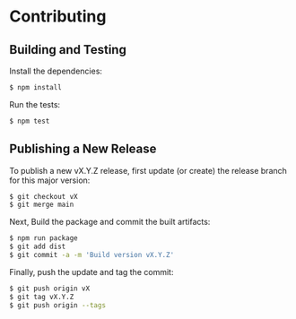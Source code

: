 # Contributing

## Building and Testing

Install the dependencies:

```bash
$ npm install
```

Run the tests:

```bash
$ npm test
```

## Publishing a New Release

To publish a new vX.Y.Z release, first update (or create) the release branch for
this major version:

```bash
$ git checkout vX
$ git merge main
```

Next, Build the package and commit the built artifacts:

```bash
$ npm run package
$ git add dist
$ git commit -a -m 'Build version vX.Y.Z'
```

Finally, push the update and tag the commit:

```bash
$ git push origin vX
$ git tag vX.Y.Z
$ git push origin --tags
```
